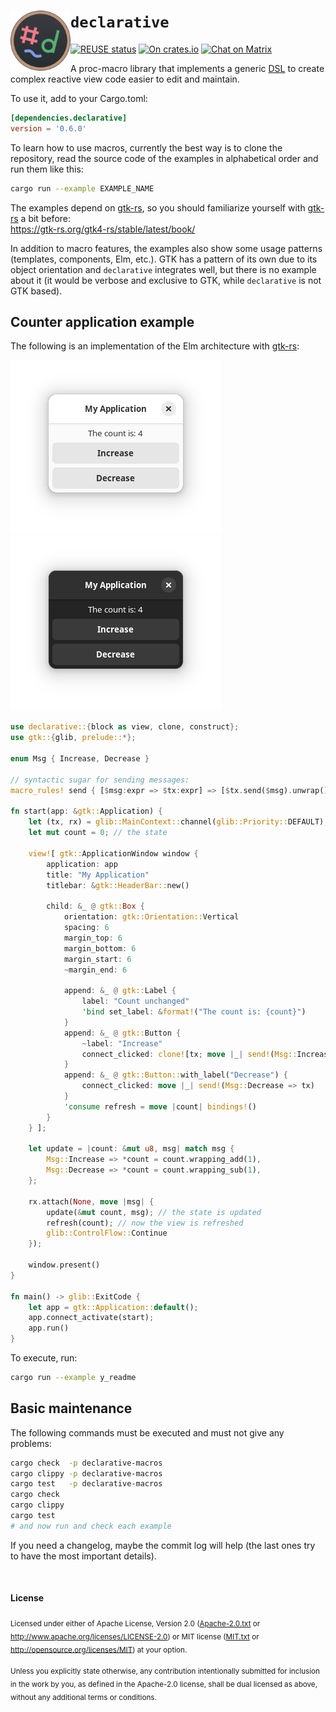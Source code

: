 <!--
	SPDX-FileCopyrightText: 2023 Eduardo Javier Alvarado Aarón <eduardo.javier.alvarado.aaron@gmail.com>
	
	SPDX-License-Identifier: CC-BY-SA-4.0
-->

# <img src="logo.svg" width="96" align="left"/> `declarative`

[![REUSE status]][reuse] [![On crates.io]][crate.io] [![Chat on Matrix]][matrix]

[REUSE status]: https://api.reuse.software/badge/github.com/ejaa3/declarative
[reuse]: https://api.reuse.software/info/github.com/ejaa3/declarative
[On crates.io]: https://img.shields.io/crates/v/declarative.svg?color=6081D4
[crate.io]: https://crates.io/crates/declarative
[Chat on Matrix]: https://matrix.to/img/matrix-badge.svg
[matrix]: https://matrix.to/#/#declarative-rs:matrix.org

A proc-macro library that implements a generic [DSL] to create complex reactive view code easier to edit and maintain.

To use it, add to your Cargo.toml:

~~~ toml
[dependencies.declarative]
version = '0.6.0'
~~~

To learn how to use macros, currently the best way is to clone the repository, read the source code of the examples in alphabetical order and run them like this:

~~~ bash
cargo run --example EXAMPLE_NAME
~~~

The examples depend on [gtk-rs], so you should familiarize yourself with [gtk-rs] a bit before:  
https://gtk-rs.org/gtk4-rs/stable/latest/book/

In addition to macro features, the examples also show some usage patterns (templates, components, Elm, etc.). GTK has a pattern of its own due to its object orientation and `declarative` integrates well, but there is no example about it (it would be verbose and exclusive to GTK, while `declarative` is not GTK based).

## Counter application example

The following is an implementation of the Elm architecture with [gtk-rs]:

![Light theme app screenshot](light.png)
![Dark theme app screenshot](dark.png)

~~~ rust
use declarative::{block as view, clone, construct};
use gtk::{glib, prelude::*};

enum Msg { Increase, Decrease }

// syntactic sugar for sending messages:
macro_rules! send { [$msg:expr => $tx:expr] => [$tx.send($msg).unwrap()] }

fn start(app: &gtk::Application) {
    let (tx, rx) = glib::MainContext::channel(glib::Priority::DEFAULT);
    let mut count = 0; // the state

    view![ gtk::ApplicationWindow window {
        application: app
        title: "My Application"
        titlebar: &gtk::HeaderBar::new()

        child: &_ @ gtk::Box {
            orientation: gtk::Orientation::Vertical
            spacing: 6
            margin_top: 6
            margin_bottom: 6
            margin_start: 6
            ~margin_end: 6

            append: &_ @ gtk::Label {
                label: "Count unchanged"
                'bind set_label: &format!("The count is: {count}")
            }
            append: &_ @ gtk::Button {
                ~label: "Increase"
                connect_clicked: clone![tx; move |_| send!(Msg::Increase => tx)]
            }
            append: &_ @ gtk::Button::with_label("Decrease") {
                connect_clicked: move |_| send!(Msg::Decrease => tx)
            }
            'consume refresh = move |count| bindings!()
        }
    } ];

    let update = |count: &mut u8, msg| match msg {
        Msg::Increase => *count = count.wrapping_add(1),
        Msg::Decrease => *count = count.wrapping_sub(1),
    };

    rx.attach(None, move |msg| {
        update(&mut count, msg); // the state is updated
        refresh(count); // now the view is refreshed
        glib::ControlFlow::Continue
    });

    window.present()
}

fn main() -> glib::ExitCode {
    let app = gtk::Application::default();
    app.connect_activate(start);
    app.run()
}
~~~

To execute, run:

~~~ bash
cargo run --example y_readme
~~~

## Basic maintenance

The following commands must be executed and must not give any problems:

~~~ bash
cargo check  -p declarative-macros
cargo clippy -p declarative-macros
cargo test   -p declarative-macros
cargo check
cargo clippy
cargo test
# and now run and check each example
~~~

If you need a changelog, maybe the commit log will help (the last ones try to have the most important details).

<br/>

#### License

<sub>Licensed under either of Apache License, Version 2.0 (<a href="LICENSES/Apache-2.0.txt">Apache-2.0.txt</a> or http://www.apache.org/licenses/LICENSE-2.0) or MIT license (<a href="LICENSES/MIT.txt">MIT.txt</a> or http://opensource.org/licenses/MIT) at your option.</sub>

<sub>Unless you explicitly state otherwise, any contribution intentionally submitted for inclusion in the work by you, as defined in the Apache-2.0 license, shall be dual licensed as above, without any additional terms or conditions.</sub>

[DSL]: https://en.wikipedia.org/wiki/Domain-specific_language
[gtk-rs]: https://gtk-rs.org
